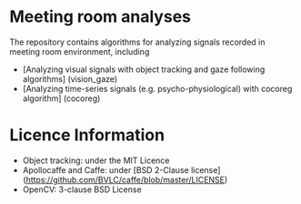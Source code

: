 # Meeting room analyses
The repository contains algorithms for analyzing signals recorded in meeting room environment, including
* [Analyzing visual signals with object tracking and gaze following algorithms] (vision_gaze)
* [Analyzing time-series signals (e.g. psycho-physiological) with cocoreg algorithm] (cocoreg)

# Licence Information
* Object tracking: under the MIT Licence
* Apollocaffe and Caffe: under [BSD 2-Clause license] (https://github.com/BVLC/caffe/blob/master/LICENSE)
* OpenCV: 3-clause BSD License
